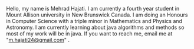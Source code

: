 Hello, my name is Mehrad Hajati.
I am currently a fourth year student in Mount Allison university in New Brunswick Canada.
I am doing an Honours in Computer Science with a triple minor in Mathematics and Physics and Astronomy.
I am currently learning about java algorithms and methods so most of my work will be in java.
If you want to reach me, email me at "m.hajati24@gmail.com" .

<!---
MehradHajati/MehradHajati is a ✨ special ✨ repository because its `README.md` (this file) appears on your GitHub profile.
You can click the Preview link to take a look at your changes.
--->
